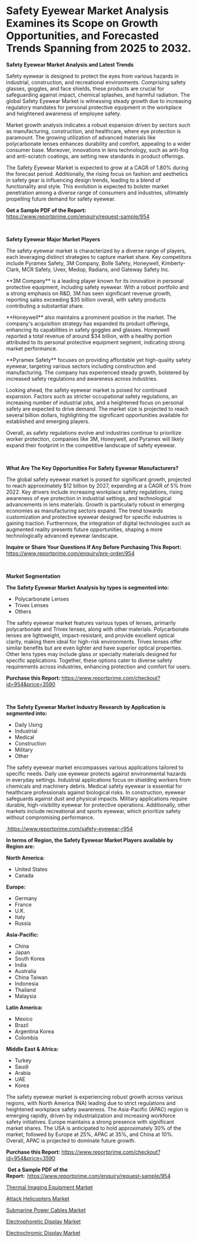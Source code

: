 <p><h1>Safety Eyewear Market Analysis Examines its Scope on Growth Opportunities, and Forecasted Trends Spanning from 2025 to 2032.</h1></p><p><strong>Safety Eyewear Market Analysis and Latest Trends</strong></p>
<p><p>Safety eyewear is designed to protect the eyes from various hazards in industrial, construction, and recreational environments. Comprising safety glasses, goggles, and face shields, these products are crucial for safeguarding against impact, chemical splashes, and harmful radiation. The global Safety Eyewear Market is witnessing steady growth due to increasing regulatory mandates for personal protective equipment in the workplace and heightened awareness of employee safety.</p><p>Market growth analysis indicates a robust expansion driven by sectors such as manufacturing, construction, and healthcare, where eye protection is paramount. The growing utilization of advanced materials like polycarbonate lenses enhances durability and comfort, appealing to a wider consumer base. Moreover, innovations in lens technology, such as anti-fog and anti-scratch coatings, are setting new standards in product offerings.</p><p>The Safety Eyewear Market is expected to grow at a CAGR of 1.80% during the forecast period. Additionally, the rising focus on fashion and aesthetics in safety gear is influencing design trends, leading to a blend of functionality and style. This evolution is expected to bolster market penetration among a diverse range of consumers and industries, ultimately propelling future demand for safety eyewear.</p></p>
<p><strong>Get a Sample PDF of the Report:&nbsp;</strong> <a href="https://www.reportprime.com/enquiry/request-sample/954?utm_campaign=3001&utm_medium=2&utm_source=Github&utm_content=ia&utm_term=18032025&utm_id=safety-eyewear">https://www.reportprime.com/enquiry/request-sample/954</a></p>
<p>&nbsp;</p>
<p><strong>Safety Eyewear Major Market Players</strong></p>
<p><p>The safety eyewear market is characterized by a diverse range of players, each leveraging distinct strategies to capture market share. Key competitors include Pyramex Safety, 3M Company, Bolle Safety, Honeywell, Kimberly-Clark, MCR Safety, Uvex, Medop, Radians, and Gateway Safety Inc.</p><p>**3M Company** is a leading player known for its innovation in personal protective equipment, including safety eyewear. With a robust portfolio and a strong emphasis on R&D, 3M has seen significant revenue growth, reporting sales exceeding $35 billion overall, with safety products contributing a substantial share.</p><p>**Honeywell** also maintains a prominent position in the market. The company's acquisition strategy has expanded its product offerings, enhancing its capabilities in safety goggles and glasses. Honeywell reported a total revenue of around $34 billion, with a healthy portion attributed to its personal protective equipment segment, indicating strong market performance.</p><p>**Pyramex Safety** focuses on providing affordable yet high-quality safety eyewear, targeting various sectors including construction and manufacturing. The company has experienced steady growth, bolstered by increased safety regulations and awareness across industries. </p><p>Looking ahead, the safety eyewear market is poised for continued expansion. Factors such as stricter occupational safety regulations, an increasing number of industrial jobs, and a heightened focus on personal safety are expected to drive demand. The market size is projected to reach several billion dollars, highlighting the significant opportunities available for established and emerging players.</p><p>Overall, as safety regulations evolve and industries continue to prioritize worker protection, companies like 3M, Honeywell, and Pyramex will likely expand their footprint in the competitive landscape of safety eyewear.</p></p>
<p>&nbsp;</p>
<p><strong>What Are The Key Opportunities For Safety Eyewear Manufacturers?</strong></p>
<p><p>The global safety eyewear market is poised for significant growth, projected to reach approximately $12 billion by 2027, expanding at a CAGR of 5% from 2022. Key drivers include increasing workplace safety regulations, rising awareness of eye protection in industrial settings, and technological advancements in lens materials. Growth is particularly robust in emerging economies as manufacturing sectors expand. The trend towards customization and protective eyewear designed for specific industries is gaining traction. Furthermore, the integration of digital technologies such as augmented reality presents future opportunities, shaping a more technologically advanced eyewear landscape.</p></p>
<p><strong>Inquire or Share Your Questions If Any Before Purchasing This Report:</strong> <a href="https://www.reportprime.com/enquiry/pre-order/954?utm_campaign=3001&utm_medium=2&utm_source=Github&utm_content=ia&utm_term=18032025&utm_id=safety-eyewear">https://www.reportprime.com/enquiry/pre-order/954</a></p>
<p>&nbsp;</p>
<p><strong>Market Segmentation</strong></p>
<p><strong>The Safety Eyewear Market Analysis by types is segmented into:</strong></p>
<p><ul><li>Polycarbonate Lenses</li><li>Trivex Lenses</li><li>Others</li></ul></p>
<p><p>The safety eyewear market features various types of lenses, primarily polycarbonate and Trivex lenses, along with other materials. Polycarbonate lenses are lightweight, impact-resistant, and provide excellent optical clarity, making them ideal for high-risk environments. Trivex lenses offer similar benefits but are even lighter and have superior optical properties. Other lens types may include glass or specialty materials designed for specific applications. Together, these options cater to diverse safety requirements across industries, enhancing protection and comfort for users.</p></p>
<p><strong>Purchase this Report:&nbsp;</strong><a href="https://www.reportprime.com/checkout?id=954&price=3590&utm_campaign=3001&utm_medium=2&utm_source=Github&utm_content=ia&utm_term=18032025&utm_id=safety-eyewear">https://www.reportprime.com/checkout?id=954&price=3590</a></p>
<p>&nbsp;</p>
<p><strong>The Safety Eyewear Market Industry Research by Application is segmented into:</strong></p>
<p><ul><li>Daily Using</li><li>Industrial</li><li>Medical</li><li>Construction</li><li>Military</li><li>Other</li></ul></p>
<p><p>The safety eyewear market encompasses various applications tailored to specific needs. Daily use eyewear protects against environmental hazards in everyday settings. Industrial applications focus on shielding workers from chemicals and machinery debris. Medical safety eyewear is essential for healthcare professionals against biological risks. In construction, eyewear safeguards against dust and physical impacts. Military applications require durable, high-visibility eyewear for protective operations. Additionally, other markets include recreational and sports eyewear, which prioritize safety without compromising performance.</p></p>
<p><a href="https://www.reportprime.com/safety-eyewear-r954?utm_campaign=3001&utm_medium=2&utm_source=Github&utm_content=ia&utm_term=18032025&utm_id=safety-eyewear">&nbsp;https://www.reportprime.com/safety-eyewear-r954</a></p>
<p><strong>In terms of Region, the Safety Eyewear Market Players available by Region are:</strong></p>
<p>
    <p> <strong> North America: </strong>
        <ul>
            <li>United States</li>
            <li>Canada</li>
        </ul>
        </p> 
    <p> <strong> Europe: </strong>
        <ul>
            <li>Germany</li>
            <li>France</li>
            <li>U.K.</li>
            <li>Italy</li>
            <li>Russia</li>
        </ul>
        </p> 
    <p> <strong> Asia-Pacific: </strong>
        <ul>
            <li>China</li>
            <li>Japan</li>
            <li>South Korea</li>
            <li>India</li>
            <li>Australia</li>
            <li>China Taiwan</li>
            <li>Indonesia</li>
            <li>Thailand</li>
            <li>Malaysia</li>
        </ul>
        </p> 
    <p> <strong> Latin America: </strong>
        <ul>
            <li>Mexico</li>
            <li>Brazil</li>
            <li>Argentina Korea</li>
            <li>Colombia</li>
        </ul>
        </p> 
    <p> <strong> Middle East & Africa: </strong>
        <ul>
            <li>Turkey</li>
            <li>Saudi</li>
            <li>Arabia</li>
            <li>UAE</li>
            <li>Korea</li>
        </ul>
    </p>
    </p>
<p><p>The safety eyewear market is experiencing robust growth across various regions, with North America (NA) leading due to strict regulations and heightened workplace safety awareness. The Asia-Pacific (APAC) region is emerging rapidly, driven by industrialization and increasing workforce safety initiatives. Europe maintains a strong presence with significant market shares. The USA is anticipated to hold approximately 30% of the market, followed by Europe at 25%, APAC at 35%, and China at 10%. Overall, APAC is projected to dominate future growth.</p></p>
<p><strong>Purchase this Report: </strong><a href="https://www.reportprime.com/checkout?id=954&price=3590&utm_campaign=3001&utm_medium=2&utm_source=Github&utm_content=ia&utm_term=18032025&utm_id=safety-eyewear">https://www.reportprime.com/checkout?id=954&price=3590</a></p>
<p>&nbsp;<strong>Get a Sample PDF of the Report:&nbsp;&nbsp;</strong><a href="https://www.reportprime.com/enquiry/request-sample/954?utm_campaign=3001&utm_medium=2&utm_source=Github&utm_content=ia&utm_term=18032025&utm_id=safety-eyewear">https://www.reportprime.com/enquiry/request-sample/954</a></p>
<p><strong></strong></p>
<p><p><a href="https://www.linkedin.com/pulse/thermal-imaging-equipment-market-demand-revenue-insights-84-ino6c?utm_campaign=3001&utm_medium=2&utm_source=Github&utm_content=ia&utm_term=18032025&utm_id=safety-eyewear">Thermal Imaging Equipment Market</a></p><p><a href="https://www.linkedin.com/pulse/industry-experts-project-attack-helicopters-market-growth-88-55bnc?utm_campaign=3001&utm_medium=2&utm_source=Github&utm_content=ia&utm_term=18032025&utm_id=safety-eyewear">Attack Helicopters Market</a></p><p><a href="https://www.linkedin.com/pulse/submarine-power-cables-industry-outlook-20252032-revenue-growth-pidwc?utm_campaign=3001&utm_medium=2&utm_source=Github&utm_content=ia&utm_term=18032025&utm_id=safety-eyewear">Submarine Power Cables Market</a></p><p><a href="https://www.linkedin.com/pulse/electrophoretic-display-market-growth-study-examines-trajectory-z290c?utm_campaign=3001&utm_medium=2&utm_source=Github&utm_content=ia&utm_term=18032025&utm_id=safety-eyewear">Electrophoretic Display Market</a></p><p><a href="https://www.linkedin.com/pulse/electrochromic-display-market-growth-insights-sales-channels-jynmc?utm_campaign=3001&utm_medium=2&utm_source=Github&utm_content=ia&utm_term=18032025&utm_id=safety-eyewear">Electrochromic Display Market</a></p></p>